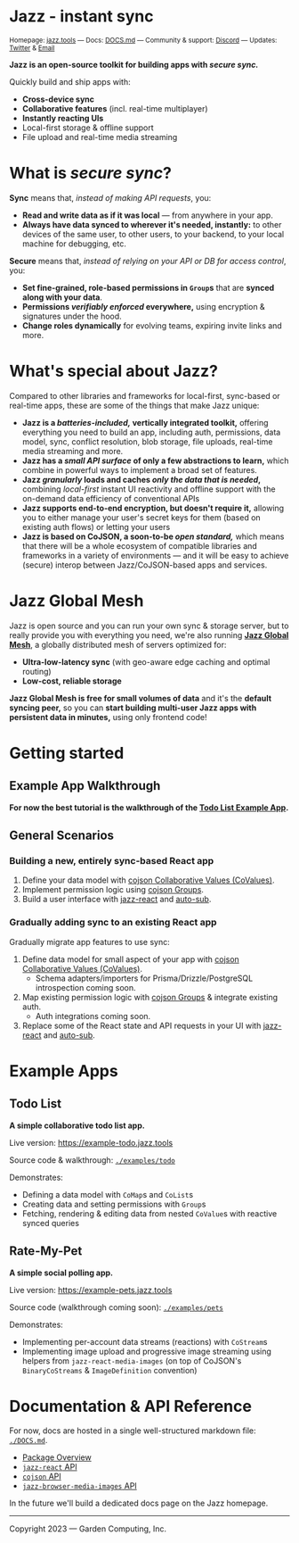 # Jazz - instant sync

<sub>Homepage: [jazz.tools](https://jazz.tools) &mdash; Docs: [DOCS.md](./DOCS.md) &mdash; Community & support: [Discord](https://discord.gg/utDMjHYg42) &mdash; Updates: [Twitter](https://twitter.com/jazz_tools) & [Email](https://gcmp.io/news)</sub>

 **Jazz is an open-source toolkit for building apps with *secure sync.***

Quickly build and ship apps with:

- **Cross-device sync**
- **Collaborative features** (incl. real-time multiplayer)
- **Instantly reacting UIs**
- Local-first storage & offline support
- File upload and real-time media streaming

# What is *secure sync*?

**Sync** means that, *instead of making API requests*, you:

- **Read and write data as if it was local** &mdash; from anywhere in your app.
- **Always have data synced to wherever it's needed, instantly:** to other devices of the same user, to other users, to your backend, to your local machine for debugging, etc.

**Secure** means that, *instead of relying on your API or DB for access control*, you:

- **Set fine-grained, role-based permissions in `Group`s** that are **synced along with your data**.
- **Permissions *verifiably enforced* everywhere,** using encryption & signatures under the hood.
- **Change roles dynamically** for evolving teams, expiring invite links and more.

# What's special about Jazz?

Compared to other libraries and frameworks for local-first, sync-based or real-time apps, these are some of the things that make Jazz unique:

- **Jazz is a *batteries-included,* vertically integrated toolkit,** offering everything you need to build an app, including auth, permissions, data model, sync, conflict resolution, blob storage, file uploads, real-time media streaming and more.
- **Jazz has a *small API surface* of only a few abstractions to learn,** which combine in powerful ways to implement a broad set of features.
- **Jazz *granularly* loads and caches *only the data that is needed*,** combining *local-first* instant UI reactivity and offline support with the on-demand data efficiency of conventional APIs
- **Jazz supports end-to-end encryption, but doesn't require it,** allowing you to either manage your user's secret keys for them (based on existing auth flows) or letting your users
- **Jazz is based on CoJSON, a soon-to-be *open standard,*** which means that there will be a whole ecosystem of compatible libraries and frameworks in a variety of environments &mdash; and it will be easy to achieve (secure) interop between Jazz/CoJSON-based apps and services.

# Jazz Global Mesh

Jazz is open source and you can run your own sync & storage server, but to really provide you with everything you need, we're also running
**[Jazz Global Mesh](https://jazz.tools/mesh)**, a globally distributed mesh of servers optimized for:

 - **Ultra-low-latency sync** (with geo-aware edge caching and optimal routing)
 - **Low-cost, reliable storage**


**Jazz Global Mesh is free for small volumes of data** and it's the **default syncing peer,** so you can  **start building multi-user Jazz apps with persistent data in minutes,** using only frontend code!

# Getting started

## Example App Walkthrough

**For now the best tutorial is the walkthrough of the [Todo List Example App](#todo-list).**

## General Scenarios

### Building a new, entirely sync-based React app

1. Define your data model with [cojson Collaborative Values (CoValues)](./DOCS.md#covalue).
2. Implement permission logic using [cojson Groups](./DOCS.md#group).
3. Build a user interface with [jazz-react](./DOCS.md#jazz-react) and [auto-sub](./DOCS.md#useautosubid).

### Gradually adding sync to an existing React app

Gradually migrate app features to use sync:

1. Define data model for small aspect of your app with [cojson Collaborative Values (CoValues)](./DOCS.md#covalue).
    - Schema adapters/importers for Prisma/Drizzle/PostgreSQL introspection coming soon.
2. Map existing permission logic with [cojson Groups](./DOCS.md#group) & integrate existing auth.
    - Auth integrations coming soon.
3. Replace some of the React state and API requests in your UI with [jazz-react](./DOCS.md#jazz-react) and [auto-sub](./DOCS.md#useautosubid).

# Example Apps

## Todo List

**A simple collaborative todo list app.**

Live version: https://example-todo.jazz.tools

Source code & walkthrough: [`./examples/todo`](./examples/todo)

Demonstrates:
  - Defining a data model with `CoMap`s and `CoList`s
  - Creating data and setting permissions with `Group`s
  - Fetching, rendering & editing data from nested `CoValue`s with reactive synced queries


## Rate-My-Pet

**A simple social polling app.**

Live version: https://example-pets.jazz.tools

Source code (walkthrough coming soon): [`./examples/pets`](./examples/pets)

Demonstrates:
  - Implementing per-account data streams (reactions) with `CoStream`s
  - Implementing image upload and progressive image streaming using helpers from `jazz-react-media-images` (on top of CoJSON's `BinaryCoStreams` & `ImageDefinition` convention)


# Documentation & API Reference

For now, docs are hosted in a single well-structured markdown file: [`./DOCS.md`](./DOCS.md).

- [Package Overview](./DOCS.md#overview)
- [`jazz-react` API](./DOCS.md#jazz-react)
- [`cojson` API](./DOCS.md#cojson)
- [`jazz-browser-media-images` API](./DOCS.md#jazz-browser-media-images)


In the future we'll build a dedicated docs page on the Jazz homepage.

----

Copyright 2023 &mdash; Garden Computing, Inc.